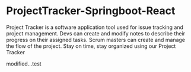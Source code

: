 # ProjectTracker-Springboot-React
Project Tracker is a software application tool used for issue tracking and project management. Devs can create and modify notes to describe their progress on their assigned tasks. Scrum masters can create and manage the flow of the project. Stay on time, stay organized using our Project Tracker

modified...test
